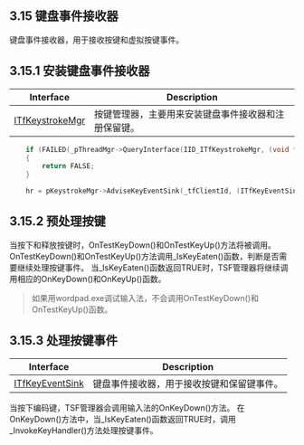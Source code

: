## 3.15 键盘事件接收器

键盘事件接收器，用于接收按键和虚拟按键事件。

## 3.15.1 安装键盘事件接收器

Interface				|Description
-|-
[ITfKeystrokeMgr][1]	|按键管理器，主要用来安装键盘事件接收器和注册保留键。

[1]: https://github.com/ChineseInputMethod/Interface/blob/master/TSFmanager/ITfKeystrokeMgr.md

```C++
    if (FAILED(_pThreadMgr->QueryInterface(IID_ITfKeystrokeMgr, (void **)&pKeystrokeMgr)))
    {
        return FALSE;
    }

    hr = pKeystrokeMgr->AdviseKeyEventSink(_tfClientId, (ITfKeyEventSink *)this, TRUE);
```

## 3.15.2 预处理按键

当按下和释放按键时，OnTestKeyDown()和OnTestKeyUp()方法将被调用。
OnTestKeyDown()和OnTestKeyUp()方法调用_IsKeyEaten()函数，判断是否需要继续处理按键事件。
当_IsKeyEaten()函数返回TRUE时，TSF管理器将继续调用相应的OnKeyDown()和OnKeyUp()函数。

>如果用wordpad.exe调试输入法，不会调用OnTestKeyDown()和OnTestKeyUp()函数。

## 3.15.3 处理按键事件

Interface				|Description
-|-
[ITfKeyEventSink][2]	|键盘事件接收器，用于接收按键和保留键事件。

[2]: https://github.com/ChineseInputMethod/Interface/blob/master/TextService/ITfKeyEventSink.md

当按下编码键，TSF管理器会调用输入法的OnKeyDown()方法。
在OnKeyDown()方法中，当_IsKeyEaten()函数返回TRUE时，调用_InvokeKeyHandler()方法处理按键事件。